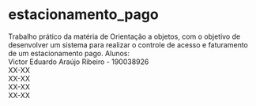 # estacionamento_pago
Trabalho prático da matéria de Orientação a objetos, com o objetivo de desenvolver um sistema para realizar o controle de acesso e faturamento de um estacionamento pago.
Alunos:  
Victor Eduardo Araújo Ribeiro - 190038926  
XX-XX  
XX-XX  
XX-XX  
XX-XX  
